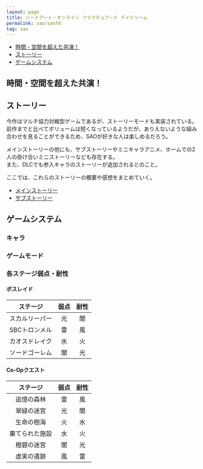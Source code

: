 ```yaml
---
layout: page
title: ソードアート・オンライン フラクチュアード デイドリーム
permalink: sao/saofd
tag: sao
---
```


- [時間・空間を超えた共演！](#時間空間を超えた共演)
- [ストーリー](#ストーリー)
- [ゲームシステム](#ゲームシステム)

## 時間・空間を超えた共演！

## ストーリー

今作はマルチ協力対戦型ゲームであるが、ストーリーモードも実装されている。  
前作までと比べてボリュームは短くなっているようだが、ありえないような組み合わせを見ることができるため、SAOが好きな人は楽しめるだろう。  

メインストーリーの他にも、サブストーリーやミニキャラアニメ、ホームでの2人の掛け合いミニストーリーなども存在する。  
また、DLCでも参入キャラのストーリーが追加されるとのこと。  

ここでは、これらのストーリーの概要や感想をまとめていく。  

- [メインストーリー](./saofd/main-story)
- [サブストーリー](./saofd/sub-story)

## ゲームシステム

### キャラ

### ゲームモード

### 各ステージ弱点・耐性

#### ボスレイド

|ステージ|弱点|耐性|
|:-:|:-:|:-:|
|スカルリーパー|光|闇|
|SBCトロンメル|雷|風|
|カオスドレイク|水|火|
|ソードゴーレム|闇|光|

#### Co-Opクエスト

|ステージ|弱点|耐性|
|:-:|:-:|:-:|
|追憶の森林|雷|風|
|翠緑の迷宮|光|闇|
|生命の樹海|火|水|
|棄てられた施設|水|火|
|橙碧の迷宮|闇|光|
|虚実の遺跡|風|雷|
